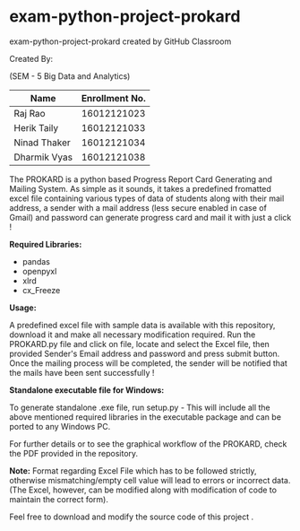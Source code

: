 # exam-python-project-prokard
exam-python-project-prokard created by GitHub Classroom

Created By:  

(SEM - 5 Big Data and Analytics)  


Name | Enrollment No.
-----|---------------
Raj Rao|16012121023
Herik Taily|16012121033  
Ninad Thaker|16012121034
Dharmik Vyas|16012121038  
  
  
The PROKARD is a python based Progress Report Card Generating and Mailing System. As simple as it sounds, it takes a predefined
fromatted excel file containing various types of data of students along with their mail address, a sender with a mail address 
(less secure enabled in case of Gmail) and password can generate progress card and mail it with just a click !  
  
<b>Required Libraries:</b>  
* pandas  
* openpyxl  
* xlrd  
* cx_Freeze
  
<b>Usage:</b>  
  
A predefined excel file with sample data is available with this repository, download it and make all necessary modification required. 
Run the PROKARD.py file and click on file, locate and select the Excel file, then provided Sender's Email address and password and press
submit button. Once the mailing process will be completed, the sender will be notified that the mails have been sent successfully !
  
<b>Standalone executable file for Windows:</b>  
  
To generate standalone .exe file, run setup.py - This will include all the above mentioned required libraries in the executable package and can be ported to any Windows PC.   
  
For further details or to see the graphical workflow of the PROKARD, check the PDF provided in the repository.

<b>Note:</b> Format regarding Excel File which has to be followed strictly, otherwise mismatching/empty cell value will lead to errors 
or incorrect data. (The Excel, however, can be modified along with modification of code to maintain the correct form).

Feel free to download and modify the source code of this project .
